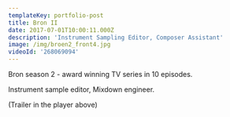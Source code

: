 ```yaml
---
templateKey: portfolio-post
title: Bron II
date: 2017-07-01T10:00:11.000Z
description: 'Instrument Sampling Editor, Composer Assistant'
image: /img/broen2_front4.jpg
videoId: '268069094'
---
```

Bron season 2 - award winning TV series in 10 episodes.

Instrument sample editor, Mixdown engineer.

(Trailer in the player above)
